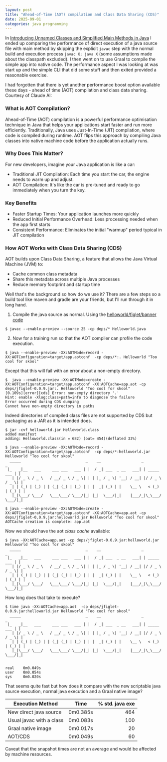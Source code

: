 ```yaml
---
layout: post
title: "Ahead-of-Time (AOT) compilation and Class Data Sharing (CDS)"
date: 2025-09-01
categories: java programming
---
```

In [Introducing Unnamed Classes and Simplified Main Methods in Java](/java/programming/2025/08/19/java-21s-simplified-main-method/)
I ended up comparing the performance of direct execution of a java source file with main method by skipping the explicit
`javac` step with the normal build and execution process `javac X; java X` (some assumptions made
about the classpath excluded).  I then went on to use Graal to compile the simple app into native code.
The performance aspect I was looking at was start up and the simple CLI that did some stuff and then
exited provided a reasonable exercise.

I had forgotten that there is yet another performance boost option available these days - ahead of time (AOT)
compilation and class data sharing.  Courtesy of Claude AI:

### What is AOT Compilation?
Ahead-of-Time (AOT) compilation is a powerful performance optimisation technique in Java that helps your applications start faster and run more efficiently. Traditionally, Java uses Just-In-Time (JIT) compilation, where code is compiled during runtime. AOT flips this approach by compiling Java classes into native machine code before the application actually runs.

### Why Does This Matter?
For new developers, imagine your Java application is like a car:
* Traditional JIT Compilation: Each time you start the car, the engine needs to warm up and adjust.
* AOT Compilation: It's like the car is pre-tuned and ready to go immediately when you turn the key.

### Key Benefits
* Faster Startup Times: Your application launches more quickly
* Reduced Initial Performance Overhead: Less processing needed when the app first starts
* Consistent Performance: Eliminates the initial "warmup" period typical in JIT compilation

### How AOT Works with Class Data Sharing (CDS)
AOT builds upon Class Data Sharing, a feature that allows the Java Virtual Machine (JVM) to:
* Cache common class metadata
* Share this metadata across multiple Java processes
* Reduce memory footprint and startup time

Well that's the background so how do we use it?  There are a few steps so a build tool like maven
and gradle are your friends, but I'll run through it in long hand.

1. Compile the java source as normal.  Using the [helloworld/figlet/banner code](/java/programming/2025/08/19/java-21s-simplified-main-method/)
```shell
$ javac --enable-preview --source 25 -cp deps/* Helloworld.java
```
2. Now for a training run so that the AOT compiler can profile the code execution.
```shell
$ java --enable-preview -XX:AOTMode=record -XX:AOTConfiguration=target/app.aotconf  -cp deps/*:. Helloworld "Too cool for skool"
```
Except that this will fail with an error about a non-empty directory.

```shell
$  java --enable-preview -XX:AOTMode=create -XX:AOTConfiguration=target/app.aotconf -XX:AOTCache=app.aot -cp deps/jfiglet-0.0.9.jar:. Helloworld "Too cool for skool"
[0.109s][error][cds] Error: non-empty directory '.'
Hint: enable -Xlog:class+path=info to diagnose the failure
Error occurred during CDS dumping
Cannot have non-empty directory in paths
```

Indeed directories of compiled class files are not supported by CDS but packaging as a JAR as it is
intended does.
```shell
$ jar -cvf helloworld.jar Helloworld.class
added manifest
adding: Helloworld.class(in = 682) (out= 454)(deflated 33%)

$ java --enable-preview -XX:AOTMode=record -XX:AOTConfiguration=target/app.aotconf  -cp deps/*:helloworld.jar Helloworld "Too cool for skool"
  _____                             _    __                  _               _ 
 |_   _|__   ___     ___ ___   ___ | |  / _| ___  _ __   ___| | _____   ___ | |
   | |/ _ \ / _ \   / __/ _ \ / _ \| | | |_ / _ \| '__| / __| |/ / _ \ / _ \| |
   | | (_) | (_) | | (_| (_) | (_) | | |  _| (_) | |    \__ \   < (_) | (_) | |
   |_|\___/ \___/   \___\___/ \___/|_| |_|  \___/|_|    |___/_|\_\___/ \___/|_|
                                                                               
$ java --enable-preview -XX:AOTMode=create -XX:AOTConfiguration=target/app.aotconf -XX:AOTCache=app.aot -cp deps/jfiglet-0.0.9.jar:helloworld.jar Helloworld "Too cool for skool"
AOTCache creation is complete: app.aot
```
Now we should have the aot _class cache_ available:
```shell
$ java -XX:AOTCache=app.aot -cp deps/jfiglet-0.0.9.jar:helloworld.jar Helloworld "Too cool for skool"       
  _____                             _    __                  _               _
 |_   _|__   ___     ___ ___   ___ | |  / _| ___  _ __   ___| | _____   ___ | |
   | |/ _ \ / _ \   / __/ _ \ / _ \| | | |_ / _ \| '__| / __| |/ / _ \ / _ \| |
   | | (_) | (_) | | (_| (_) | (_) | | |  _| (_) | |    \__ \   < (_) | (_) | |
   |_|\___/ \___/   \___\___/ \___/|_| |_|  \___/|_|    |___/_|\_\___/ \___/|_|

```
How long does that take to execute?
```shell
$ time java -XX:AOTCache=app.aot  -cp deps/jfiglet-0.0.9.jar:helloworld.jar Helloworld "Too cool for skool"
  _____                             _    __                  _               _
 |_   _|__   ___     ___ ___   ___ | |  / _| ___  _ __   ___| | _____   ___ | |
   | |/ _ \ / _ \   / __/ _ \ / _ \| | | |_ / _ \| '__| / __| |/ / _ \ / _ \| |
   | | (_) | (_) | | (_| (_) | (_) | | |  _| (_) | |    \__ \   < (_) | (_) | |
   |_|\___/ \___/   \___\___/ \___/|_| |_|  \___/|_|    |___/_|\_\___/ \___/|_|


real    0m0.049s
user    0m0.054s
sys     0m0.020s
```
That seems quite fast but how does it compare with the new scriptable java source execution, normal java
execution and a Graal native image?

| Execution Method         | Time     | % std. java exe |
|--------------------------|----------|-------------------:|
| New direct java source   | 0m0.385s |                464 |
| Usual javac with a class | 0m0.083s |                100 |
| Graal native image       | 0m0.017s |                 20 |
| AOT/CDS                  | 0m0.049s |                 60 |


Caveat that the snapshot times are not an average and would be affected by machine resources.